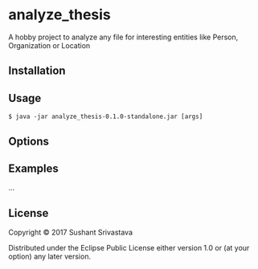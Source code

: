 # analyze_thesis

A hobby project to analyze any file for interesting entities like Person, Organization or Location

## Installation


## Usage


    $ java -jar analyze_thesis-0.1.0-standalone.jar [args]

## Options


## Examples

...

## License

Copyright © 2017 Sushant Srivastava

Distributed under the Eclipse Public License either version 1.0 or (at
your option) any later version.
